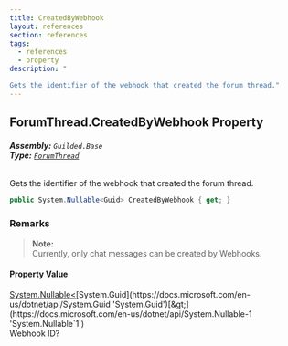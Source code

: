 ```yaml
---
title: CreatedByWebhook
layout: references
section: references
tags:
  - references
  - property
description: "

Gets the identifier of the webhook that created the forum thread."
---
```


## ForumThread.CreatedByWebhook Property
###### **Assembly:** `Guilded.Base`<br/>**Type:** [`ForumThread`](ForumThread.md 'Guilded.Base.Content.ForumThread')

Gets the identifier of the webhook that created the forum thread.

```csharp
public System.Nullable<Guid> CreatedByWebhook { get; }
```

### Remarks
> **Note:**    
> Currently, only chat messages can be created by Webhooks.

#### Property Value
[System.Nullable&lt;](https://docs.microsoft.com/en-us/dotnet/api/System.Nullable-1 'System.Nullable`1')[System.Guid](https://docs.microsoft.com/en-us/dotnet/api/System.Guid 'System.Guid')[&gt;](https://docs.microsoft.com/en-us/dotnet/api/System.Nullable-1 'System.Nullable`1')  
Webhook ID?